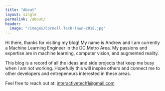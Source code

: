 ```yaml
---
title: "About"
layout: single
permalink: /about/
header:
  image: "/images/Cornell-Tech-lawn-2018.jpg"
---
```

Hi there, thanks for visiting my blog! My name is Andrew and I am currently a Machine Learning Engineer in the DC Metro Area. My passions and expertise are in machine learning, computer vision, and augmented reality. 

This blog is a record of all the ideas and side projects that keep me busy when I am not working. Hopefully this will inspire others and connect me to other developers and entrepeneurs interested in these areas. 

Feel free to reach out at: interactivetech1@gmail.com